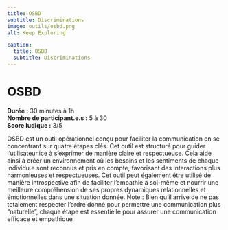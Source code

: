 ```yaml
---
title: OSBD
subtitle: Discriminations
image: outils/osbd.png
alt: Keep Exploring

caption:
  title: OSBD
  subtitle: Discriminations
---
```

# OSBD
**Durée :** 30 minutes à 1h  
**Nombre de participant.e.s :** 5 à 30  
**Score ludique :** 3/5

OSBD est un outil opérationnel conçu pour faciliter la communication en se concentrant sur quatre étapes clés. Cet outil est structuré pour guider l’utilisateur.ice à s’exprimer de manière claire et respectueuse. Cela aide ainsi à créer un environnement où les besoins et les sentiments de chaque individu.e sont reconnus et pris en compte, favorisant des interactions plus harmonieuses et respectueuses. Cet outil peut également être utilisé de manière introspective afin de faciliter l’empathie à soi-même et nourrir une meilleure compréhension de ses propres dynamiques relationnelles et émotionnelles dans une situation donnée.
Note : Bien qu’il arrive de ne pas totalement respecter l’ordre donné pour permettre une communication plus “naturelle”, chaque étape est essentielle pour assurer une communication efficace et empathique
